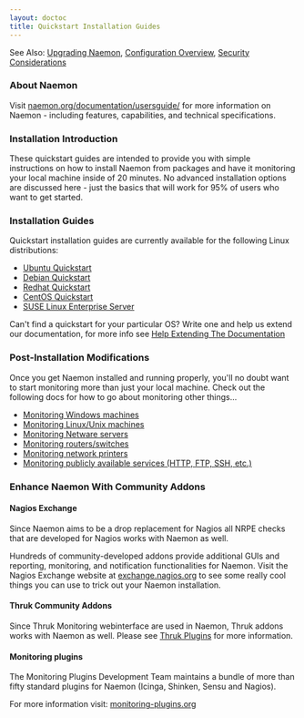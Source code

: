 ```yaml
---
layout: doctoc
title: Quickstart Installation Guides
---
```

<span class="glyphicon glyphicon-arrow-right"></span> See Also: <a href="upgrading.html">Upgrading Naemon</a>,
<a href="config.html">Configuration Overview</a>, <a href="security.html">Security Considerations</a>

### About Naemon

Visit <a href="http://naemon.org/documentation/usersguide/" target="_blank">naemon.org/documentation/usersguide/</a> for more
information on Naemon - including features, capabilities, and technical specifications.

### Installation Introduction

These quickstart guides are intended to provide you with simple instructions on how to
install Naemon from packages and have it monitoring your local machine inside of 20 minutes.
No advanced installation options are discussed here - just the basics that will work for 95% of
users who want to get started.

### Installation Guides

Quickstart installation guides are currently available for the following Linux distributions:

<ul>
<li><a href="quickstart-ubuntu.html">Ubuntu Quickstart</a></li>
<li><a href="quickstart-debian.html">Debian Quickstart</a></li>
<li><a href="quickstart-redhat.html">Redhat Quickstart</a></li>
<li><a href="quickstart-centos.html">CentOS Quickstart</a></li>
<li><a href="quickstart-sles.html">SUSE Linux Enterprise Server </a></li>
</ul>

Can't find a quickstart for your particular OS? Write one and help us extend our documentation, for more info
see [Help Extending The Documentation](http://naemon.org/documentation/faq/#help_extending_the_documentation)

### Post-Installation Modifications

Once you get Naemon installed and running properly, you'll no doubt want to start monitoring more than just
your local machine. Check out the following docs for how to go about monitoring other things...

<ul>
<li><a href="monitoring-windows.html">Monitoring Windows machines</a></li>
<li><a href="monitoring-linux.html">Monitoring Linux/Unix machines</a></li>
<li><a href="monitoring-netware.html">Monitoring Netware servers</a></li>
<li><a href="monitoring-routers.html">Monitoring routers/switches</a></li>
<li><a href="monitoring-printers.html">Monitoring network printers</a></li>
<li><a href="monitoring-publicservices.html">Monitoring publicly available services (HTTP, FTP, SSH, etc.)</a></li>
</ul>

### Enhance Naemon With Community Addons

#### Nagios Exchange
Since Naemon aims to be a drop replacement for Nagios all NRPE checks that are developed for Nagios works with Naemon as well.

Hundreds of community-developed addons provide additional GUIs and reporting, monitoring, and notification functionalities
for Naemon. Visit the Nagios Exchange website at <a href="http://exchange.nagios.org" target="_blank">exchange.nagios.org</a> to
see some really cool things you can use to trick out your Naemon installation.

#### Thruk Community Addons

Since Thruk Monitoring webinterface are used in Naemon, Thruk addons works with Naemon as well. Please
see [Thruk Plugins](http://thruk.org/plugins.html) for more information.

#### Monitoring plugins

The Monitoring Plugins Development Team maintains a bundle of more than fifty standard plugins for Naemon (Icinga, Shinken, Sensu and Nagios).

For more information visit: [monitoring-plugins.org](https://www.monitoring-plugins.org/)
